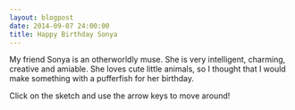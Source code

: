 ```yaml
---
layout: blogpost
date: 2014-09-07 24:00:00
title: Happy Birthday Sonya
---
```


My friend Sonya is an otherworldly muse. She is very intelligent, charming, creative and amiable. She loves cute little animals, so I thought that I would make something with a pufferfish for her birthday.

<canvas data-processing-sources="/Scripts/SonyBlowfish.pde"></canvas>

Click on the sketch and use the arrow keys to move around!